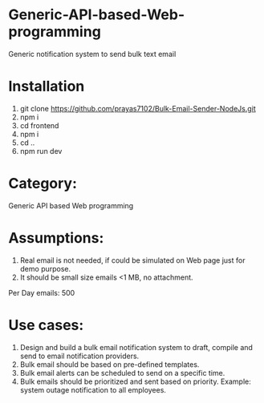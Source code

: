 # Generic-API-based-Web-programming

Generic notification system to send bulk text email

# Installation
1. git clone https://github.com/prayas7102/Bulk-Email-Sender-NodeJs.git
2. npm i
3. cd frontend
4. npm i
5. cd ..
6. npm run dev

# Category: 
Generic API based Web programming

# Assumptions:
1. Real email is not needed, if could be simulated on Web page just for demo purpose.
2. It should be small size emails <1 MB, no attachment.

Per Day emails: 500 

# Use cases: 
1. Design and build a bulk email notification system to draft, compile and send to email notification providers.
2. Bulk email should be based on pre-defined templates.
3. Bulk email alerts can be scheduled to send on a specific time.
4. Bulk emails should be prioritized and sent based on priority.
Example: system outage notification to all employees.
